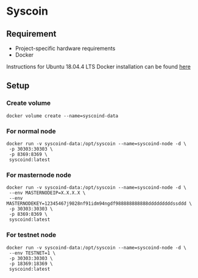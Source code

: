 # Syscoin
## Requirement
* Project-specific hardware requirements
* Docker

Instructions for Ubuntu 18.04.4 LTS Docker installation can be found [here](https://github.com/egoni/docker/blob/master/README.md)
## Setup
### Create volume
```
docker volume create --name=syscoind-data
```
### For normal node
```
docker run -v syscoind-data:/opt/syscoin --name=syscoind-node -d \
 -p 30303:30303 \
 -p 8369:8369 \
 syscoind:latest
```
### For masternode node
```
docker run -v syscoind-data:/opt/syscoin --name=syscoind-node -d \
 --env MASTERNODEIP=X.X.X.X \
 --env MASTERNODEKEY=12345467j9828nf91idm94ngdf988888888888dddddddddssddd \
 -p 30303:30303 \
 -p 8369:8369 \
 syscoind:latest
```
### For testnet node
```
docker run -v syscoind-data:/opt/syscoin --name=syscoind-node -d \
 --env TESTNET=1 \
 -p 30303:30303 \
 -p 18369:18369 \
 syscoind:latest
```
